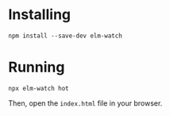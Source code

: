 # Installing

    npm install --save-dev elm-watch

# Running

    npx elm-watch hot

Then, open the `index.html` file in your browser.
